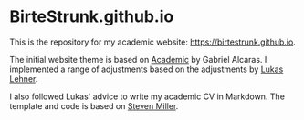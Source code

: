 # BirteStrunk.github.io


This is the repository for my academic website: https://birtestrunk.github.io.

The initial website theme is based on [Academic](https://github.com/gaalcaras/academic) by Gabriel Alcaras. I implemented a range of adjustments based on the adjustments by [Lukas Lehner](https://github.com/lukaslehner/lukaslehner.github.io).

I also followed Lukas' advice to write my academic CV in Markdown. The template and code is based on [Steven Miller](http://svmiller.com/blog/2016/03/svm-r-markdown-cv/).
